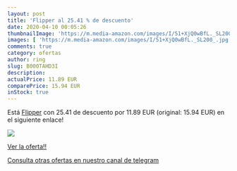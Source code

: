 ```yaml
---
layout: post
title: 'Flipper al 25.41 % de descuento'
date: 2020-04-10 00:05:26
thumbnailImage: 'https://m.media-amazon.com/images/I/51+XjQ0wBfL._SL200_.jpg'
images: [ 'https://m.media-amazon.com/images/I/51+XjQ0wBfL._SL200_.jpg' ]
comments: true
category: ofertas
author: ring
slug: B000TAHD3I
description:
actualPrice: 11.89 EUR
comparePrice: 15.94 EUR
inStock: true
---
```


Está [Flipper](https://www.amazon.com/dp/B000TAHD3I/?tag=redken08-20) con 25.41 de descuento por 11.89 EUR (original: 15.94 EUR) en el siguiente enlace!

[![](https://m.media-amazon.com/images/I/51+XjQ0wBfL._SL200_.jpg)](https://www.amazon.com/dp/B000TAHD3I/?tag=redken08-20)

[Ver la oferta!!](https://www.amazon.com/dp/B000TAHD3I/?tag=redken08-20)

[Consulta otras ofertas en nuestro canal de telegram](https://t.me/s/ofertas25)
